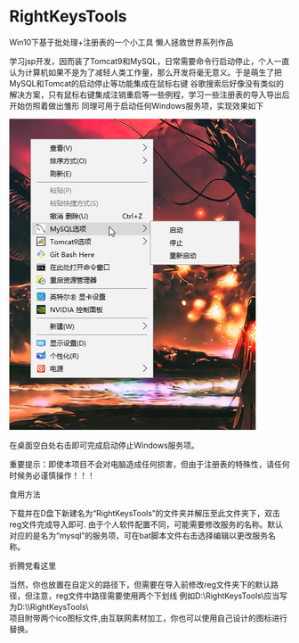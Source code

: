 # RightKeysTools
Win10下基于批处理+注册表的一个小工具  懒人拯救世界系列作品


学习jsp开发，因而装了Tomcat9和MySQL，日常需要命令行启动停止，个人一直认为计算机如果不是为了减轻人类工作量，那么开发将毫无意义。于是萌生了把MySQL和Tomcat的启动停止等功能集成在鼠标右键
谷歌搜索后好像没有类似的解决方案，只有鼠标右键集成注销重启等一些例程，学习一些注册表的导入导出后开始仿照着做出雏形  同理可用于启动任何Windows服务项，实现效果如下

![image](https://github.com/muzhiyun/RightKeysTools/blob/master/demo.png)

在桌面空白处右击即可完成启动停止Windows服务项。


重要提示：即使本项目不会对电脑造成任何损害，但由于注册表的特殊性，请任何时候务必谨慎操作！！！


食用方法

下载并在D盘下新建名为“RightKeysTools”的文件夹并解压至此文件夹下，双击reg文件完成导入即可.
由于个人软件配置不同，可能需要修改服务的名称。默认对应的是名为“mysql”的服务项，可在bat脚本文件右击选择编辑以更改服务名称。

折腾党看这里

当然，你也放置在自定义的路径下，但需要在导入前修改reg文件夹下的默认路径，但注意，reg文件中路径需要使用两个下划线 例如D:\RightKeysTools\应当写为D:\\\RightKeysTools\\\
项目附带两个ico图标文件,由互联网素材加工，你也可以使用自己设计的图标进行替换。
